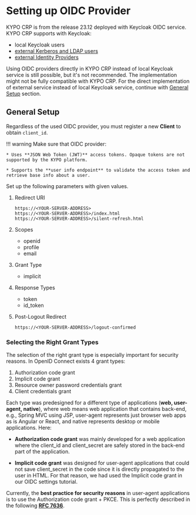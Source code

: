 # Setting up OIDC Provider

KYPO CRP is from the release 23.12 deployed with Keycloak OIDC service. KYPO CRP supports with Keycloak:

* local Keycloak users
* [external Kerberos and LDAP users](https://www.keycloak.org/docs/latest/server_admin/#_user-storage-federation)
* [external Identity Providers](https://www.keycloak.org/docs/latest/server_admin/#_identity_broker)

Using OIDC providers directly in KYPO CRP instead of local Keycloak service is still possible, but it's not recommended. The implementation might not be fully compatible with KYPO CRP. For the direct implementation of external service instead of local Keycloak service, continue with [General Setup](#general-setup) section.

## General Setup

Regardless of the used OIDC provider, you must register a new **Client** to obtain `client_id`.

!!! warning
    Make sure that OIDC provider:

    * Uses **JSON Web Token (JWT)** access tokens. Opaque tokens are not supported by the KYPO platform.

    * Supports the **user info endpoint** to validate the access token and retrieve base info about a user.


Set up the following parameters with given values.

1. Redirect URI

    ```
    https://<YOUR-SERVER-ADDRESS>
    https://<YOUR-SERVER-ADDRESS>/index.html
    https://<YOUR-SERVER-ADDRESS>/silent-refresh.html
    ```

2. Scopes
    * openid
    * profile
    * email

3. Grant Type
    * implicit

4. Response Types
    * token
    * id_token

5. Post-Logout Redirect

    ```
    https://<YOUR-SERVER-ADDRESS>/logout-confirmed
    ```

### Selecting the Right Grant Types
The selection of the right grant type is especially important for security reasons. In OpenID Connect exists 4 grant types:

1. Authorization code grant
2. Implicit code grant
3. Resource owner password credentials grant
4. Client credentials grant

Each type was predesigned for a different type of applications (**web, user-agent, native**), where web means web application that contains back-end, e.g., Spring MVC using JSP, user-agent represents just browser web apps as is Angular or React, and native represents desktop or mobile applications. Here:

* **Authorization code grant** was mainly developed for a web application where the client_id and client_secret are safely stored in the back-end part of the application.

* **Implicit code grant** was designed for user-agent applications that could not save client_secret in the code since it is directly propagated to the user in HTML. For that reason, we had used the Implicit code grant in our OIDC settings tutorial.

Currently, the **best practice for security reasons** in user-agent applications is to use the Authorization code grant + PKCE. This is perfectly described in the following [**RFC 7636**](https://tools.ietf.org/html/rfc7636).
